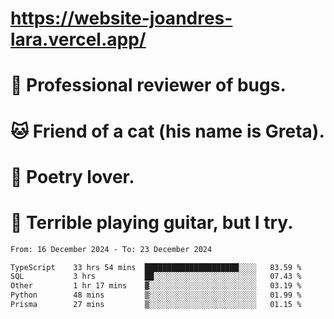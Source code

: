 # https://website-joandres-lara.vercel.app/
# 🐛 Professional reviewer of bugs.
# 🐱 Friend of a cat (his name is Greta).
# 📜 Poetry lover.
# 🎸 Terrible playing guitar, but I try.

<!--START_SECTION:waka-->

```txt
From: 16 December 2024 - To: 23 December 2024

TypeScript    33 hrs 54 mins  █████████████████████░░░░   83.59 %
SQL           3 hrs           ██░░░░░░░░░░░░░░░░░░░░░░░   07.43 %
Other         1 hr 17 mins    ▓░░░░░░░░░░░░░░░░░░░░░░░░   03.19 %
Python        48 mins         ▒░░░░░░░░░░░░░░░░░░░░░░░░   01.99 %
Prisma        27 mins         ▒░░░░░░░░░░░░░░░░░░░░░░░░   01.15 %
```

<!--END_SECTION:waka-->
